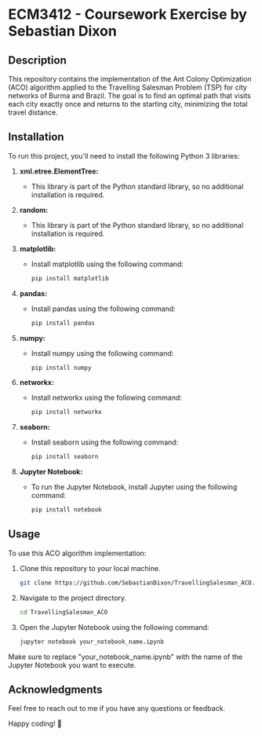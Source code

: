 # ECM3412 - Coursework Exercise by Sebastian Dixon

## Description

This repository contains the implementation of the Ant Colony Optimization (ACO) algorithm applied to the Travelling Salesman Problem (TSP) for city networks of Burma and Brazil. The goal is to find an optimal path that visits each city exactly once and returns to the starting city, minimizing the total travel distance.

## Installation

To run this project, you'll need to install the following Python 3 libraries:

1. **xml.etree.ElementTree:**
   - This library is part of the Python standard library, so no additional installation is required.

2. **random:**
   - This library is part of the Python standard library, so no additional installation is required.

3. **matplotlib:**
   - Install matplotlib using the following command:
     ```bash
     pip install matplotlib
     ```

4. **pandas:**
   - Install pandas using the following command:
     ```bash
     pip install pandas
     ```

5. **numpy:**
   - Install numpy using the following command:
     ```bash
     pip install numpy
     ```

6. **networkx:**
   - Install networkx using the following command:
     ```bash
     pip install networkx
     ```

7. **seaborn:**
   - Install seaborn using the following command:
     ```bash
     pip install seaborn
     ```

8. **Jupyter Notebook:**
   - To run the Jupyter Notebook, install Jupyter using the following command:
     ```bash
     pip install notebook
     ```

## Usage

To use this ACO algorithm implementation:

1. Clone this repository to your local machine.
   ```bash
   git clone https://github.com/SebastianDixon/TravellingSalesman_ACO.git
   ```

2. Navigate to the project directory.
   ```bash
   cd TravellingSalesman_ACO
   ```

3. Open the Jupyter Notebook using the following command:
   ```bash
   jupyter notebook your_notebook_name.ipynb
   ```

Make sure to replace "your_notebook_name.ipynb" with the name of the Jupyter Notebook you want to execute.

## Acknowledgments

Feel free to reach out to me if you have any questions or feedback.

Happy coding! 🚀